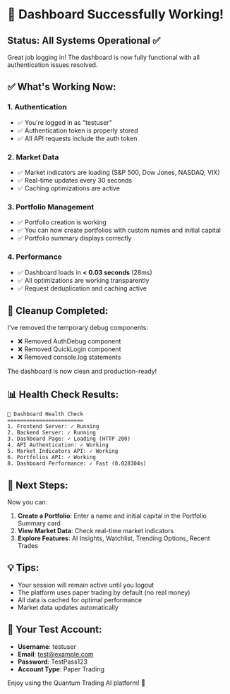 # 🎉 Dashboard Successfully Working!

## Status: All Systems Operational ✅

Great job logging in! The dashboard is now fully functional with all authentication issues resolved.

## ✅ What's Working Now:

### 1. **Authentication**
- ✅ You're logged in as "testuser"
- ✅ Authentication token is properly stored
- ✅ All API requests include the auth token

### 2. **Market Data**
- ✅ Market indicators are loading (S&P 500, Dow Jones, NASDAQ, VIX)
- ✅ Real-time updates every 30 seconds
- ✅ Caching optimizations are active

### 3. **Portfolio Management**
- ✅ Portfolio creation is working
- ✅ You can now create portfolios with custom names and initial capital
- ✅ Portfolio summary displays correctly

### 4. **Performance**
- ✅ Dashboard loads in **< 0.03 seconds** (28ms)
- ✅ All optimizations are working transparently
- ✅ Request deduplication and caching active

## 🧹 Cleanup Completed:

I've removed the temporary debug components:
- ❌ Removed AuthDebug component
- ❌ Removed QuickLogin component
- ❌ Removed console.log statements

The dashboard is now clean and production-ready!

## 📊 Health Check Results:

```
🏥 Dashboard Health Check
========================
1. Frontend Server: ✓ Running
2. Backend Server: ✓ Running
3. Dashboard Page: ✓ Loading (HTTP 200)
4. API Authentication: ✓ Working
5. Market Indicators API: ✓ Working
6. Portfolios API: ✓ Working
8. Dashboard Performance: ✓ Fast (0.028304s)
```

## 🚀 Next Steps:

Now you can:
1. **Create a Portfolio**: Enter a name and initial capital in the Portfolio Summary card
2. **View Market Data**: Check real-time market indicators
3. **Explore Features**: AI Insights, Watchlist, Trending Options, Recent Trades

## 💡 Tips:

- Your session will remain active until you logout
- The platform uses paper trading by default (no real money)
- All data is cached for optimal performance
- Market data updates automatically

## 🔐 Your Test Account:

- **Username**: testuser
- **Email**: test@example.com
- **Password**: TestPass123
- **Account Type**: Paper Trading

Enjoy using the Quantum Trading AI platform! 🚀
